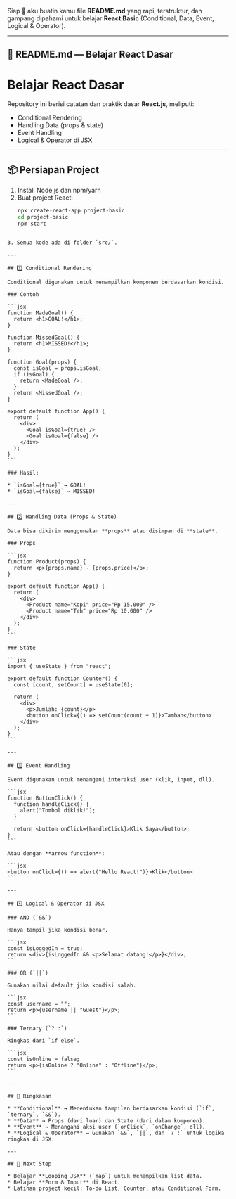 Siap 🚀 aku buatin kamu file **README.md** yang rapi, terstruktur, dan gampang dipahami untuk belajar **React Basic** (Conditional, Data, Event, Logical & Operator).

---

## 📘 README.md — Belajar React Dasar

# Belajar React Dasar

Repository ini berisi catatan dan praktik dasar **React.js**, meliputi:

- Conditional Rendering
- Handling Data (props & state)
- Event Handling
- Logical & Operator di JSX

---

## 📦 Persiapan Project

1. Install Node.js dan npm/yarn
2. Buat project React:
   ```bash
   npx create-react-app project-basic
   cd project-basic
   npm start
   ```

````

3. Semua kode ada di folder `src/`.

---

## 1️⃣ Conditional Rendering

Conditional digunakan untuk menampilkan komponen berdasarkan kondisi.

### Contoh

```jsx
function MadeGoal() {
  return <h1>GOAL!</h1>;
}

function MissedGoal() {
  return <h1>MISSED!</h1>;
}

function Goal(props) {
  const isGoal = props.isGoal;
  if (isGoal) {
    return <MadeGoal />;
  }
  return <MissedGoal />;
}

export default function App() {
  return (
    <div>
      <Goal isGoal={true} />
      <Goal isGoal={false} />
    </div>
  );
}
```

### Hasil:

* `isGoal={true}` → GOAL!
* `isGoal={false}` → MISSED!

---

## 2️⃣ Handling Data (Props & State)

Data bisa dikirim menggunakan **props** atau disimpan di **state**.

### Props

```jsx
function Product(props) {
  return <p>{props.name} - {props.price}</p>;
}

export default function App() {
  return (
    <div>
      <Product name="Kopi" price="Rp 15.000" />
      <Product name="Teh" price="Rp 10.000" />
    </div>
  );
}
```

### State

```jsx
import { useState } from "react";

export default function Counter() {
  const [count, setCount] = useState(0);

  return (
    <div>
      <p>Jumlah: {count}</p>
      <button onClick={() => setCount(count + 1)}>Tambah</button>
    </div>
  );
}
```

---

## 3️⃣ Event Handling

Event digunakan untuk menangani interaksi user (klik, input, dll).

```jsx
function ButtonClick() {
  function handleClick() {
    alert("Tombol diklik!");
  }

  return <button onClick={handleClick}>Klik Saya</button>;
}
```

Atau dengan **arrow function**:

```jsx
<button onClick={() => alert("Hello React!")}>Klik</button>
```

---

## 4️⃣ Logical & Operator di JSX

### AND (`&&`)

Hanya tampil jika kondisi benar.

```jsx
const isLoggedIn = true;
return <div>{isLoggedIn && <p>Selamat datang!</p>}</div>;
```

### OR (`||`)

Gunakan nilai default jika kondisi salah.

```jsx
const username = "";
return <p>{username || "Guest"}</p>;
```

### Ternary (`? :`)

Ringkas dari `if else`.

```jsx
const isOnline = false;
return <p>{isOnline ? "Online" : "Offline"}</p>;
```

---

## 📌 Ringkasan

* **Conditional** → Menentukan tampilan berdasarkan kondisi (`if`, `ternary`, `&&`).
* **Data** → Props (dari luar) dan State (dari dalam komponen).
* **Event** → Menangani aksi user (`onClick`, `onChange`, dll).
* **Logical & Operator** → Gunakan `&&`, `||`, dan `? :` untuk logika ringkas di JSX.

---

## 🚀 Next Step

* Belajar **Looping JSX** (`map`) untuk menampilkan list data.
* Belajar **Form & Input** di React.
* Latihan project kecil: To-do List, Counter, atau Conditional Form.
````
